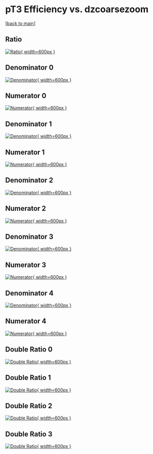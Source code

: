 # pT3 Efficiency vs. dzcoarsezoom

[[back to main](./)]



## Ratio

[![Ratio](../mtv/var/pT3_xtr_13_1_eff_dzcoarsezoom.png){ width=600px }](../mtv/var/pT3_xtr_13_1_eff_dzcoarsezoom.pdf)

## Denominator 0

[![Denominator](../mtv/den/pT3_xtr_13_1_eff_dzcoarsezoom_den0.png){ width=600px }](../mtv/den/pT3_xtr_13_1_eff_dzcoarsezoom_den0.pdf)

## Numerator 0

[![Numerator](../mtv/num/pT3_xtr_13_1_eff_dzcoarsezoom_num0.png){ width=600px }](../mtv/num/pT3_xtr_13_1_eff_dzcoarsezoom_num0.pdf)

## Denominator 1

[![Denominator](../mtv/den/pT3_xtr_13_1_eff_dzcoarsezoom_den1.png){ width=600px }](../mtv/den/pT3_xtr_13_1_eff_dzcoarsezoom_den1.pdf)

## Numerator 1

[![Numerator](../mtv/num/pT3_xtr_13_1_eff_dzcoarsezoom_num1.png){ width=600px }](../mtv/num/pT3_xtr_13_1_eff_dzcoarsezoom_num1.pdf)

## Denominator 2

[![Denominator](../mtv/den/pT3_xtr_13_1_eff_dzcoarsezoom_den2.png){ width=600px }](../mtv/den/pT3_xtr_13_1_eff_dzcoarsezoom_den2.pdf)

## Numerator 2

[![Numerator](../mtv/num/pT3_xtr_13_1_eff_dzcoarsezoom_num2.png){ width=600px }](../mtv/num/pT3_xtr_13_1_eff_dzcoarsezoom_num2.pdf)

## Denominator 3

[![Denominator](../mtv/den/pT3_xtr_13_1_eff_dzcoarsezoom_den3.png){ width=600px }](../mtv/den/pT3_xtr_13_1_eff_dzcoarsezoom_den3.pdf)

## Numerator 3

[![Numerator](../mtv/num/pT3_xtr_13_1_eff_dzcoarsezoom_num3.png){ width=600px }](../mtv/num/pT3_xtr_13_1_eff_dzcoarsezoom_num3.pdf)

## Denominator 4

[![Denominator](../mtv/den/pT3_xtr_13_1_eff_dzcoarsezoom_den4.png){ width=600px }](../mtv/den/pT3_xtr_13_1_eff_dzcoarsezoom_den4.pdf)

## Numerator 4

[![Numerator](../mtv/num/pT3_xtr_13_1_eff_dzcoarsezoom_num4.png){ width=600px }](../mtv/num/pT3_xtr_13_1_eff_dzcoarsezoom_num4.pdf)

## Double Ratio 0

[![Double Ratio](../mtv/ratio/pT3_xtr_13_1_eff_dzcoarsezoom_ratio0.png){ width=600px }](../mtv/ratio/pT3_xtr_13_1_eff_dzcoarsezoom_ratio0.pdf)

## Double Ratio 1

[![Double Ratio](../mtv/ratio/pT3_xtr_13_1_eff_dzcoarsezoom_ratio1.png){ width=600px }](../mtv/ratio/pT3_xtr_13_1_eff_dzcoarsezoom_ratio1.pdf)

## Double Ratio 2

[![Double Ratio](../mtv/ratio/pT3_xtr_13_1_eff_dzcoarsezoom_ratio2.png){ width=600px }](../mtv/ratio/pT3_xtr_13_1_eff_dzcoarsezoom_ratio2.pdf)

## Double Ratio 3

[![Double Ratio](../mtv/ratio/pT3_xtr_13_1_eff_dzcoarsezoom_ratio3.png){ width=600px }](../mtv/ratio/pT3_xtr_13_1_eff_dzcoarsezoom_ratio3.pdf)

